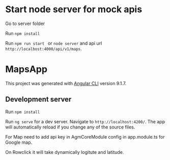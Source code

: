 # Start node server for mock apis

Go to server folder 

Run `npm install` 

Run `npm run start ` or `node server` and api url `http://localhost:4000/api/v1/maps`.

# MapsApp

This project was generated with [Angular CLI](https://github.com/angular/angular-cli) version 9.1.7.

## Development server

Run `npm install`

Run `ng serve` for a dev server. Navigate to `http://localhost:4200/`. The app will automatically reload if you change any of the source files.

For Map need to add api key in AgmCoreModule config in app.module.ts for Google map.

On Rowclick it will take dynamically logitute and latitude.





